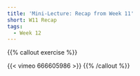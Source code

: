 ```yaml
---
title: 'Mini-Lecture: Recap from Week 11'
short: W11 Recap
tags:
  - Week 12
---
```


{{% callout exercise %}} 

{{< vimeo 666605986 >}}
{{% /callout %}}
